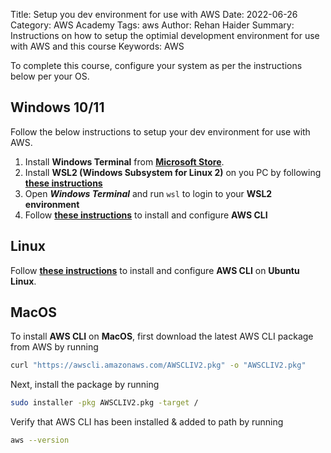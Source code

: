 Title: Setup you dev environment for use with AWS
Date: 2022-06-26
Category: AWS Academy
Tags: aws
Author: Rehan Haider
Summary: Instructions on how to setup the optimial development environment for use with AWS and this course
Keywords: AWS


To complete this course, configure your system as per the instructions below per your OS.

## Windows 10/11

Follow the below instructions to setup your dev environment for use with AWS.


1. Install **Windows Terminal** from **[Microsoft Store](https://apps.microsoft.com/store/detail/windows-terminal/9N0DX20HK701?hl=en-us&gl=US)**.
2. Install **WSL2 (Windows Subsystem for Linux 2)** on you PC by following **[these instructions]({filename}/articles/99999965-install-wsl2.md)**
3. Open ***Windows Terminal*** and run `wsl` to login to your **WSL2 environment**
4. Follow **[these instructions]({filename}/aws/12500000-aws-cli-intro.md)** to install and configure **AWS CLI**


## Linux

Follow **[these instructions]({filename}/aws/12500000-aws-cli-intro.md)** to install and configure **AWS CLI** on **Ubuntu Linux**. 

## MacOS

To install **AWS CLI** on **MacOS**, first download the latest AWS CLI package from AWS by running

```bash
curl "https://awscli.amazonaws.com/AWSCLIV2.pkg" -o "AWSCLIV2.pkg"
```

Next, install the package by running

```bash
sudo installer -pkg AWSCLIV2.pkg -target /
```

Verify that AWS CLI has been installed & added to path by running

```bash
aws --version
```